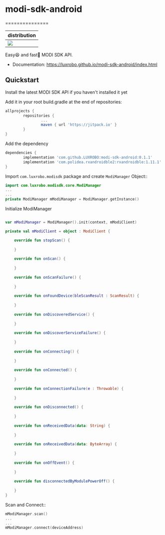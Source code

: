 # modi-sdk-android
===============

| distribution|
|-|
| [![](https://jitpack.io/v/LUXROBO/modi-sdk-android.svg)](https://jitpack.io/#LUXROBO/modi-sdk-android)


Easy😆 and fast💨 MODI SDK API.

* Documentation: https://luxrobo.github.io/modi-sdk-android/index.html


Quickstart
-------

Install the latest MODI SDK API if you haven't installed it yet

Add it in your root build.gradle at the end of repositories:

```gradle
allprojects {
        repositories {
                ...
                maven { url 'https://jitpack.io' }
        }
}
```

Add the dependency

```gradle
dependencies {
        implementation 'com.github.LUXROBO:modi-sdk-android:0.1.1'
        implementation 'com.polidea.rxandroidble2:rxandroidble:1.11.1'
}
```

Import `com.luxrobo.modisdk` package and create `ModiManager` Object::

```kotlin
import com.luxrobo.modisdk.core.ModiManager
...
...
private ModiManager mModiManager = ModiManager.getInstance()
```

Initialize ModiManager

```kotlin

var mModiManager = ModiManager().init(context, mModiClient)

private val mModiClient = object : ModiClient {

    override fun stopScan() {
    
    }
    
    override fun onScan() {
    
    }
    
    override fun onScanFailure() {
    
    }
    
    override fun onFoundDevice(bleScanResult : ScanResult) {
    
    }
    
    override fun onDiscoveredService() {
    
    }
    
    override fun onDiscoverServiceFailure() {
    
    }
    
    override fun onConnecting() {
    
    }
    
    override fun onConnected() {
    
    }
    
    override fun onConnectionFailure(e : Throwable) {
    
    }
    
    override fun onDisconnected() {
    
    }
    
    override fun onReceivedData(data: String) {
    
    }
    
    override fun onReceivedData(data: ByteArray) {
    
    }
    
    override fun onOffEvent() {
    
    }
    
    override fun disconnectedByModulePowerOff() {
     
    }
}
```

Scan and Connect::
```kotlin
mModiManager.scan()
...
...
mModiManager.connect(deviceAddress)
```
